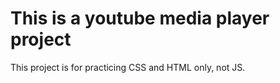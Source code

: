 # This is a youtube media player project

This project is for practicing CSS and HTML only, not JS.
